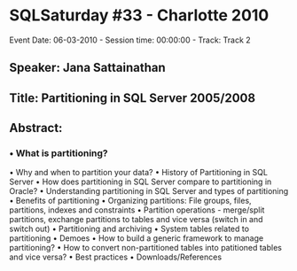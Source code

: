 # SQLSaturday #33 - Charlotte 2010
Event Date: 06-03-2010 - Session time: 00:00:00 - Track: Track 2
## Speaker: Jana Sattainathan
## Title: Partitioning in SQL Server 2005/2008
## Abstract:
### • What is partitioning?
• Why and when to partition your data?
• History of Partitioning in SQL Server
• How does partitioning in SQL Server compare to partitioning in Oracle?
• Understanding partitioning in SQL Server and types of partitioning
• Benefits of partitioning
• Organizing partitions: File groups, files, partitions, indexes and constraints
• Partition operations - merge/split partitions, exchange partitions to tables and vice versa (switch in and switch out)
• Partitioning and archiving
• System tables related to partitioning
• Demoes
• How to build a generic framework to manage partitioning?
• How to convert non-partitioned tables into patitioned tables and vice versa?
• Best practices
• Downloads/References

